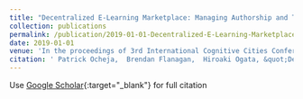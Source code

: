 ```yaml
---
title: "Decentralized E-Learning Marketplace: Managing Authorship and Tracking Access to Learning Materials Using Blockchain"
collection: publications
permalink: /publication/2019-01-01-Decentralized-E-Learning-Marketplace-Managing-Authorship-and-Tracking-Access-to-Learning-Materials-Using-Blockchain
date: 2019-01-01
venue: 'In the proceedings of 3rd International Cognitive Cities Conference (IC32019)'
citation: ' Patrick Ocheja,  Brendan Flanagan,  Hiroaki Ogata, &quot;Decentralized E-Learning Marketplace: Managing Authorship and Tracking Access to Learning Materials Using Blockchain.&quot; In the proceedings of 3rd International Cognitive Cities Conference (IC32019), 2019.'
---
```

Use [Google Scholar](https://scholar.google.com/scholar?q=Decentralized+E+Learning+Marketplace:+Managing+Authorship+and+Tracking+Access+to+Learning+Materials+Using+Blockchain){:target="_blank"} for full citation